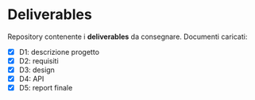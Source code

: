 # Deliverables
Repository contenente i **deliverables** da consegnare. Documenti 
caricati:

- [x] D1: descrizione progetto
- [x] D2: requisiti
- [x] D3: design
- [x] D4: API
- [x] D5: report finale
